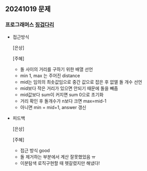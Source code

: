## 20241019 문제

### 프로그래머스 [징검다리](https://school.programmers.co.kr/learn/courses/30/lessons/43236)

- 접근방식

  [은상]


  [주혜]
  - 돌 사이의 거리를 구하기 위한 배열 선언
  - min 1, max 는 주어진 distance
  - mid는 임의의 최솟값임으로 중간 값으로 잡은 후 없앨 돌 개수 선언
  - mid보다 작은 거리가 있으면 안되기 때문에 돌을 빼줌
  - mid값보다 sum이 커지면 sum 0으로 초기화
  - 거리 확인 후 돌개수가 n보다 크면 max=mid-1
  - 아니면 min = mid+1, answer 갱신
  
  
- 피드백

  [은상]
  
 
  [주혜]
  - 접근 방식 good
  - 돌 제거하는 부분에서 계산 잘못했었음 ㅠ
  - 이분탐색 로직구현할 때 헷갈렸지만 해냈다!
  
  
